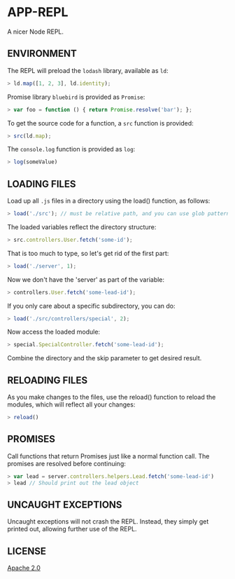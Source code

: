 # APP-REPL

A nicer Node REPL.

## ENVIRONMENT

The REPL will preload the `lodash` library, available as `ld`:
```javascript
> ld.map([1, 2, 3], ld.identity);
```

Promise library `bluebird` is provided as `Promise`:
```javascript
> var foo = function () { return Promise.resolve('bar'); };
```

To get the source code for a function, a `src` function is provided:
```javascript
> src(ld.map);
```

The `console.log` function is provided as `log`:
```javascript
> log(someValue)
```

## LOADING FILES

Load up all `.js` files in a directory using the load() function, as follows:
```javascript
> load('./src'); // must be relative path, and you can use glob patterns
```

The loaded variables reflect the directory structure:
```javascript
> src.controllers.User.fetch('some-id');
```

That is too much to type, so let's get rid of the first part:
```javascript
> load('./server', 1);
```

Now we don't have the 'server' as part of the variable:
```javascript
> controllers.User.fetch('some-lead-id');
```

If you only care about a specific subdirectory, you can do:
```javascript
> load('./src/controllers/special', 2);
```

Now access the loaded module:
```javascript
> special.SpecialController.fetch('some-lead-id');
```

Combine the directory and the skip parameter to get desired result.

## RELOADING FILES

As you make changes to the files, use the reload() function to
reload the modules, which will reflect all your changes:
```javascript
> reload()
```

## PROMISES

Call functions that return Promises just like a normal function call.
The promises are resolved before continuing:
```javascript
> var lead = server.controllers.helpers.Lead.fetch('some-lead-id')
> lead // Should print out the lead object
```

## UNCAUGHT EXCEPTIONS

Uncaught exceptions will not crash the REPL.  Instead, they simply
get printed out, allowing further use of the REPL.

## LICENSE
[Apache 2.0](https://www.apache.org/licenses/LICENSE-2.0 "Apache 2.0")
